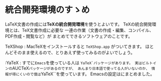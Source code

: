# 統合開発環境のすゝめ

LaTeX文書の作成には**TeXの統合開発環境**を使うとよいです。
TeXの統合開発環境とは、TeX文書作成に必要な
一連の作業（文書の作成・編集、コンパイル、PDF作成・閲覧など）が
まとめてできるソフトウェアのことです。


TeXShop
:   MacTeXをインストールすると ``TeXShop.app`` がついてきます。
    ほとんどそのまま使えるので、とりあえず使ってみるのがよいでしょう。

:YaTeX
:   すでに``Emacs``を使っている人は ``YaTeX`パッケージがあります。
    実はビルトインの``AUCTeX``パッケージがあるのですが、
    あんまり日本語で使ってる人がいないのか、
    情報が得にくいので僕は``YaTeX``を使っています。
    Emacsの設定は[](../emacs/emacs-yatex)にまとめました。
